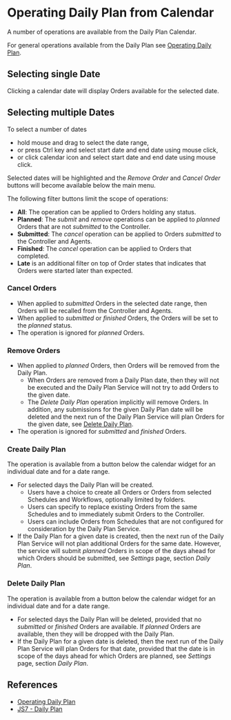 # Operating Daily Plan from Calendar

A number of operations are available from the Daily Plan Calendar. 

For general operations available from the Daily Plan see [Operating Daily Plan](/operating-daily-plan).

## Selecting single Date

Clicking a calendar date will display Orders available for the selected date.

## Selecting multiple Dates

To select a number of dates

- hold mouse and drag to select the date range,
- or press Ctrl key and select start date and end date using mouse click,
- or click calendar icon and select start date and end date using mouse click.

Selected dates will be highlighted and the *Remove Order* and *Cancel Order* buttons will become available below the main menu.

The following filter buttons limit the scope of operations: 

- **All**: The operation can be applied to Orders holding any status.
- **Planned**: The *submit* and *remove* operations can be applied to *planned* Orders that are not *submitted* to the Controller.
- **Submitted**: The *cancel* operation can be applied to Orders *submitted* to the Controller and Agents.
- **Finished**: The *cancel* operation can be applied to Orders that completed.
- **Late** is an additional filter on top of Order states that indicates that Orders were started later than expected.

### Cancel Orders

- When applied to *submitted* Orders in the selected date range, then Orders will be recalled from the Controller and Agents.
- When applied to *submitted* or *finished* Orders, the Orders will be set to the *planned* status.
- The operation is ignored for *planned* Orders.

### Remove Orders

- When applied to *planned* Orders, then Orders will be removed from the Daily Plan.
  - When Orders are removed from a Daily Plan date, then they will not be executed and the Daily Plan Service will not try to add Orders to the given date.
  - The *Delete Daily Plan* operation implicitly will remove Orders. In addition, any submissions for the given Daily Plan date will be deleted and the next run of the Daily Plan Service will plan Orders for the given date, see [Delete Daily Plan](#delete-daily-plan).
- The operation is ignored for *submitted* and *finished* Orders.

### Create Daily Plan

The operation is available from a button below the calendar widget for an individual date and for a date range.

- For selected days the Daily Plan will be created.
  - Users have a choice to create all Orders or Orders from selected Schedules and Workflows, optionally limited by folders.
  - Users can specify to replace existing Orders from the same Schedules and to immediately submit Orders to the Controller.
  - Users can include Orders from Schedules that are not configured for consideration by the Daily Plan Service.
- If the Daily Plan for a given date is created, then the next run of the Daily Plan Service will not plan additional Orders for the same date. However, the service will submit *planned* Orders in scope of the days ahead for which Orders should be submitted, see *Settings* page, section *Daily Plan*.

### Delete Daily Plan

The operation is available from a button below the calendar widget for an individual date and for a date range.

- For selected days the Daily Plan will be deleted, provided that no *submitted* or *finished* Orders are available. If *planned* Orders are available, then they will be dropped with the Daily Plan.
- If the Daily Plan for a given date is deleted, then the next run of the Daily Plan Service will plan Orders for that date, provided that the date is in scope of the days ahead for which Orders are planned, see *Settings* page, section *Daily Plan*.

## References

- [Operating Daily Plan](/operating-daily-plan)
- [JS7 - Daily Plan](https://kb.sos-berlin.com/display/JS7/JS7+-+Daily+Plan)
